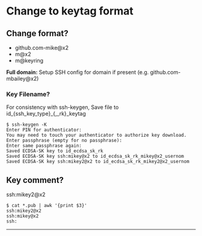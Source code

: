 # Change to keytag format

## Change format?

- github.com-mike@x2
- m@x2
- m@keyring

**Full domain:** Setup SSH config for domain if present (e.g. github.com-mbailey@x2)


### Key Filename?

For consistency with ssh-keygen, Save file to id_{ssh_key_type}_{,_rk}_keytag
```
$ ssh-keygen -K
Enter PIN for authenticator: 
You may need to touch your authenticator to authorize key download.
Enter passphrase (empty for no passphrase): 
Enter same passphrase again: 
Saved ECDSA-SK key to id_ecdsa_sk_rk
Saved ECDSA-SK key ssh:mikey@x2 to id_ecdsa_sk_rk_mikey@x2_usernom
Saved ECDSA-SK key ssh:mikey2@x2 to id_ecdsa_sk_rk_mikey2@x2_usernom
```

## Key comment?

ssh:mikey2@x2

```
$ cat *.pub | awk '{print $3}'
ssh:mikey2@x2
ssh:mikey@x2
ssh:
```
---
